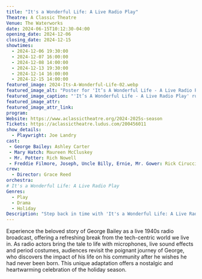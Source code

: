 ```yaml
---
title: "It's a Wonderful Life: A Live Radio Play"
Theatre: A Classic Theatre
Venue: The Waterworks
date: 2024-06-15T10:12:30-04:00
opening_date: 2024-12-06
closing_date: 2024-12-15
showtimes:
  - 2024-12-06 19:30:00
  - 2024-12-07 16:00:00
  - 2024-12-08 14:00:00
  - 2024-12-13 19:30:00
  - 2024-12-14 16:00:00
  - 2024-12-15 14:00:00
featured_image: 2024-Its-A-Wonderful-Life-02.webp
featured_image_alt: "Poster for 'It’s A Wonderful Life - A Live Radio Play' directed by Grace Reed at A Classic Theatre. The design mimics a 1940s radio microphone with festive elements, inviting viewers to a live broadcast of the beloved holiday classic from December 6-15, 2024."
featured_image_caption: "'It’s A Wonderful Life - A Live Radio Play' runs from December 6-15, 2024 at A Classic Theatre, offering a nostalgic trip back to a 1940s radio broadcast."
featured_image_attr: 
featured_image_attr_link: 
program:
Website: https://www.aclassictheatre.org/2024-2025s-season
Tickets: https://aclassictheatre.ludus.com/200456011
show_details: 
  - Playwright: Joe Landry
cast:
 - George Bailey: Ashley Carter
 - Mary Hatch: Maureen McCluskey
 - Mr. Potter: Rich Nowell
 - Freddie Filmore, Joseph, Uncle Billy, Ernie, Mr. Gower: Rick Cirucci
crew:
  - Director: Grace Reed
orchestra:
# It's a Wonderful Life: A Live Radio Play
Genres:
  - Play
  - Drama
  - Holiday
Description: "Step back in time with 'It's a Wonderful Life: A Live Radio Play,' a charming reimagining of the classic film performed as a live 1940s radio broadcast."
---
```

Experience the beloved story of George Bailey as a live 1940s radio broadcast, offering a refreshing break from the tech-centric world we live in. As radio actors bring the tale to life with microphones, live sound effects and period costumes, audiences revisit the poignant journey of George, who discovers the impact of his life on his community after he wishes he had never been born. This unique adaptation offers a nostalgic and heartwarming celebration of the holiday season.